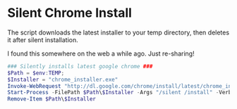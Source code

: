 # Silent Chrome Install
The script downloads the latest installer to your temp directory, then deletes it after silent installation.

I found this somewhere on the web a while ago. Just re-sharing!

```powershell
### Silently installs latest google chrome ###
$Path = $env:TEMP;
$Installer = "chrome_installer.exe"
Invoke-WebRequest "http://dl.google.com/chrome/install/latest/chrome_installer.exe" -OutFile $Path\$Installer
Start-Process -FilePath $Path\$Installer -Args "/silent /install" -Verb RunAs -Wait
Remove-Item $Path\$Installer
```